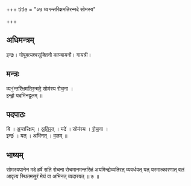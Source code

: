 +++
title = "०७ व्य१न्तरिक्षमतिरन्मदे सोमस्य"

+++
## अधिमन्त्रम्
इन्द्रः। गोषूक्त्यश्वसूक्तिनौ काण्वायनौ। गायत्री।

## मन्त्रः
व्य१॒॑न्तरि॑क्षमतिर॒न्मदे॒ सोम॑स्य रोच॒ना ।  
इन्द्रो॒ यदभि॑नद्व॒लम् ॥

## पदपाठः
वि । अ॒न्तरि॑क्षम् । अ॒ति॒र॒त् । मदे॑ । सोम॑स्य । रो॒च॒ना ।  
इन्द्रः॑ । यत् । अभि॑नत् । व॒लम् ॥

## भाष्यम्
सोमस्यपानेन मदे हर्षे सति रोचना रोचमानमन्तरिक्षं अयमिन्द्रोव्यतिरत् व्यवर्धयत् यत् यस्मात्कारणात् वलं आवृत्य स्थितमसुरं मेघं वा अभिनत् व्यदारयत् ॥ ७ ॥